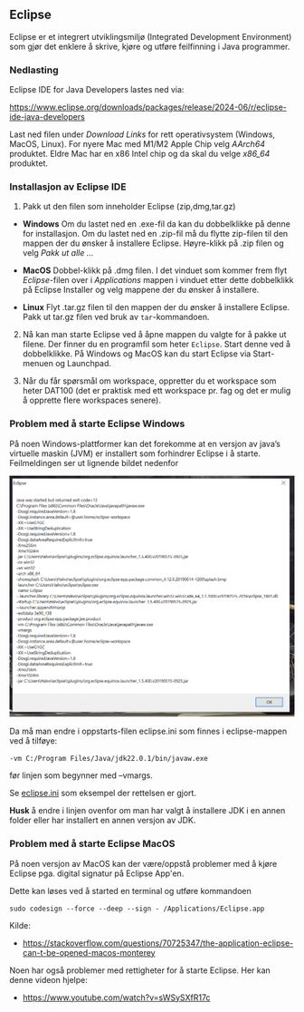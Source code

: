 
## Eclipse

Eclipse er et integrert utviklingsmiljø (Integrated Development Environment) som gjør det enklere å skrive, kjøre og utføre feilfinning i Java programmer.

### Nedlasting

Eclipse IDE for Java Developers lastes ned via:

https://www.eclipse.org/downloads/packages/release/2024-06/r/eclipse-ide-java-developers

Last ned filen under *Download Links* for rett operativsystem (Windows, MacOS, Linux). For nyere Mac med M1/M2 Apple Chip velg *AArch64* produktet. Eldre Mac har en x86 Intel chip og da skal du velge *x86_64* produktet.

### Installasjon av Eclipse IDE


1.	Pakk ut den filen som inneholder Eclipse (zip,dmg,tar.gz)

   - **Windows** Om du lastet ned en .exe-fil da kan du dobbelklikke på denne for installasjon. Om du lastet ned en .zip-fil må du flytte zip-filen til den mappen der du ønsker å installere Eclipse. Høyre-klikk på .zip filen og velg *Pakk ut alle …*

   - **MacOS** Dobbel-klikk på .dmg filen. I det vinduet som kommer frem flyt *Eclipse*-filen over i *Applications* mappen i vinduet etter dette dobbelklikk på Eclipse Installer og velg mappene der du ønsker å installere.  

   - **Linux** Flyt .tar.gz filen til den mappen der du ønsker å installere Eclipse. Pakk ut tar.gz filen ved bruk av `tar`-kommandoen.

2.	Nå kan man starte Eclipse ved å åpne mappen du valgte for å pakke ut filene. Der finner du en programfil som heter `Eclipse`. Start denne ved å dobbelklikke. På Windows og MacOS kan du start Eclipse via Start-menuen og Launchpad.

3.	Når du får spørsmål om workspace, oppretter du et workspace som heter DAT100 (det er praktisk med ett workspace pr. fag og det er mulig å opprette flere workspaces senere).

### Problem med å starte Eclipse Windows

På noen Windows-plattformer kan det forekomme at en versjon av java’s virtuelle maskin (JVM) er installert som forhindrer Eclipse i å starte. Feilmeldingen ser ut lignende bildet nedenfor

![](assets/markdown-img-paste-20200403205632439.png)

Da må man endre i oppstarts-filen eclipse.ini som finnes i eclipse-mappen ved å tilføye:

```
-vm C:/Program Files/Java/jdk22.0.1/bin/javaw.exe
```

før linjen som begynner med –vmargs.

Se [eclipse.ini](https://github.com/dat100hib/dat100public/blob/master/eclipse/eclipse.ini) som eksempel der rettelsen er gjort.

**Husk** å endre i linjen ovenfor om man har valgt å installere JDK i en annen folder eller har installert en annen versjon av JDK.

### Problem med å starte Eclipse MacOS

På noen versjon av MacOS kan der være/oppstå problemer med å kjøre Eclipse pga. digital signatur på Eclipse App'en.

Dette kan løses ved å started en terminal og utføre kommandoen

```
sudo codesign --force --deep --sign - /Applications/Eclipse.app
```

Kilde:

- https://stackoverflow.com/questions/70725347/the-application-eclipse-can-t-be-opened-macos-monterey

Noen har også problemer med rettigheter for å starte Eclipse. Her kan denne videon hjelpe:

- https://www.youtube.com/watch?v=sWSySXfR17c
